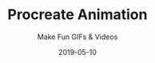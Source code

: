 ---
title: "Procreate Animation"
subtitle: "Make Fun GIFs & Videos"
desc: "Learn how to bring life and movement into your illustrations on your iPad using everyone’s favourite iPad app, Procreate."
external_url: https://ttkb.me/procreate-animation
date: "2019-05-10"
img: "img/procreate-animation-thumb.jpg"
background_color: "#009bfe"
categories: ['Animation']
tags: ['iPad', 'Procreate']
---